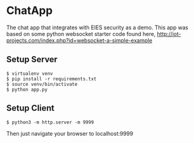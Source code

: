 # ChatApp #
The chat app that integrates with EIES security as a demo.
This app was based on some python websocket starter code found here,
http://iot-projects.com/index.php?id=websocket-a-simple-example

## Setup Server ##
```
$ virtualenv venv
$ pip install -r requirements.txt
$ source venv/bin/activate
$ python app.py
```

## Setup Client ##
```
$ python3 -m http.server -m 9999
```
Then just navigate your browser to localhost:9999

